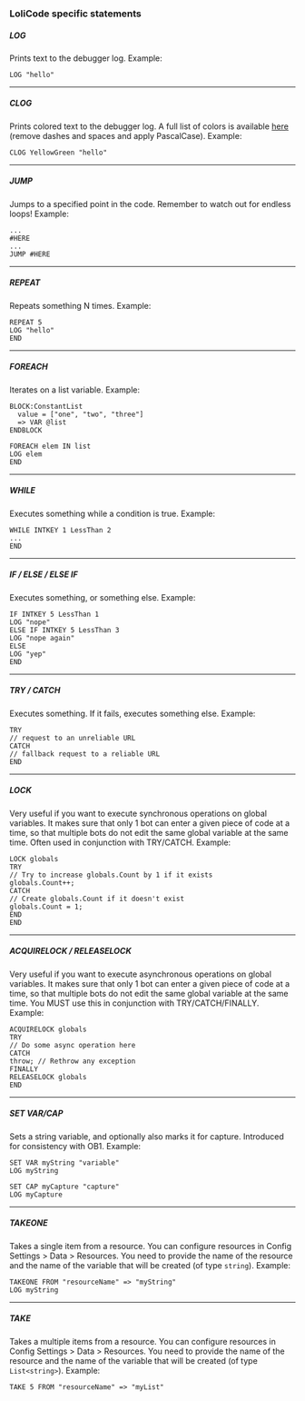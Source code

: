 ﻿### LoliCode specific statements

##### LOG
Prints text to the debugger log.
Example:
```
LOG "hello"
```
---
##### CLOG
Prints colored text to the debugger log.
A full list of colors is available [here](https://www.colorhexa.com/color-names) (remove dashes and spaces and apply PascalCase).
Example:
```
CLOG YellowGreen "hello"
```
---
##### JUMP
Jumps to a specified point in the code. Remember to watch out for endless loops!
Example:
```
...
#HERE
...
JUMP #HERE
```
---
##### REPEAT
Repeats something N times.
Example:
```
REPEAT 5
LOG "hello"
END
```
---
##### FOREACH
Iterates on a list variable.
Example:
```
BLOCK:ConstantList
  value = ["one", "two", "three"]
  => VAR @list
ENDBLOCK

FOREACH elem IN list
LOG elem
END
```
---
##### WHILE
Executes something while a condition is true.
Example:
```
WHILE INTKEY 1 LessThan 2
...
END
```
---
##### IF / ELSE / ELSE IF
Executes something, or something else.
Example:
```
IF INTKEY 5 LessThan 1
LOG "nope"
ELSE IF INTKEY 5 LessThan 3
LOG "nope again"
ELSE
LOG "yep"
END
```
---
##### TRY / CATCH
Executes something. If it fails, executes something else.
Example:
```
TRY
// request to an unreliable URL
CATCH
// fallback request to a reliable URL
END
```
---
##### LOCK
Very useful if you want to execute synchronous operations on global variables.
It makes sure that only 1 bot can enter a given piece of code at a time, so that multiple bots do not edit the same global variable at the same time.
Often used in conjunction with TRY/CATCH.
Example:
```
LOCK globals
TRY
// Try to increase globals.Count by 1 if it exists
globals.Count++;
CATCH
// Create globals.Count if it doesn't exist
globals.Count = 1;
END
END
```
---
##### ACQUIRELOCK / RELEASELOCK
Very useful if you want to execute asynchronous operations on global variables.
It makes sure that only 1 bot can enter a given piece of code at a time, so that multiple bots do not edit the same global variable at the same time.
You MUST use this in conjunction with TRY/CATCH/FINALLY.
Example:
```
ACQUIRELOCK globals
TRY
// Do some async operation here
CATCH
throw; // Rethrow any exception
FINALLY
RELEASELOCK globals
END
```
---
##### SET VAR/CAP
Sets a string variable, and optionally also marks it for capture. Introduced for consistency with OB1.
Example:
```
SET VAR myString "variable"
LOG myString

SET CAP myCapture "capture"
LOG myCapture
```
---
##### TAKEONE
Takes a single item from a resource. You can configure resources in Config Settings > Data > Resources.
You need to provide the name of the resource and the name of the variable that will be created (of type `string`).
Example:
```
TAKEONE FROM "resourceName" => "myString"
LOG myString
```
---
##### TAKE
Takes a multiple items from a resource. You can configure resources in Config Settings > Data > Resources.
You need to provide the name of the resource and the name of the variable that will be created (of type `List<string>`).
Example:
```
TAKE 5 FROM "resourceName" => "myList"
```

